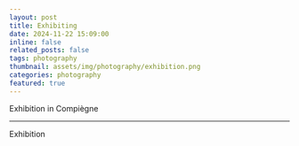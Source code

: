 ```yaml
---
layout: post
title: Exhibiting 
date: 2024-11-22 15:09:00
inline: false
related_posts: false
tags: photography
thumbnail: assets/img/photography/exhibition.png
categories: photography
featured: true
---
```


Exhibition in Compiègne 

---

Exhibition